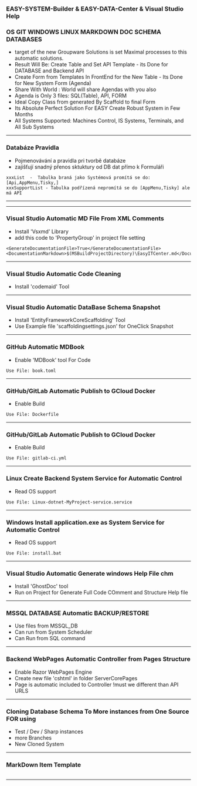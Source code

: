﻿<a name='assembly'></a>
### EASY-SYSTEM-Builder & EASY-DATA-Center & Visual Studio Help  
### OS GIT WINDOWS LINUX MARKDOWN DOC SCHEMA DATABASES
* target of the new Groupware Solutions is set Maximal processes to this automatic solutions. 
* Result Will Be: Create Table and Set API Template - its Done for DATABASE and Backend API
* Create Form from Templates In FrontEnd for the New Table - Its Done for New System Form (Agenda)
* Share With World : World will share Agendas with you also
* Agenda is Only 3 files: SQL(Table), API, FORM
* Ideal Copy Class from generated By Scaffold to final Form
* Its Absolute Perfect Solution For EASY Create Robust System in Few Months
* All Systems Supported: Machines Control, IS Systems, Terminals, and All Sub Systems



---
### Databáze Pravidla
* Pojmenovávání a pravidla pri tvorbě databáze
* zajišťují snadný přenos sktuktury od DB dat přímo k Formuláři
```
xxxList  -  Tabulka braná jako Systémová promítá se do:[Api,AppMenu,Tisky,]
xxxSupportList - Tabulka podřízená nepromítá se do [AppMenu,Tisky] ale má API

```
---



---
### Visual Studio Automatic MD File From XML Comments
* Install 'Vsxmd' Library
* add this code to 'PropertyGroup' in project file setting
```
<GenerateDocumentationFile>True</GenerateDocumentationFile>
<DocumentationMarkdown>$(MSBuildProjectDirectory)\EasyITCenter.md</DocumentationMarkdown>
```
---

### Visual Studio Automatic Code Cleaning
* Install 'codemaid' Tool
---

### Visual Studio Automatic DataBase Schema Snapshot
* Install 'EntityFrameworkCoreScaffolding' Tool
* Use Example file 'scaffoldingsettings.json' for OneClick Snapshot
---

### GitHub Automatic MDBook
* Enable 'MDBook' tool For Code
```
Use File: book.toml
```
---

### GitHub/GitLab Automatic Publish to GCloud Docker
* Enable Build
```
Use File: Dockerfile
```
---

### GitHub/GitLab Automatic Publish to GCloud Docker
* Enable Build
```
Use File: gitlab-ci.yml
```
---

### Linux Create Backend System Service for Automatic Control 
* Read OS support
```
Use File: Linux-dotnet-MyProject-service.service
```
---

### Windows Install application.exe as System Service for Automatic Control 
* Read OS support
```
Use File: install.bat
```
---

### Visual Studio Automatic Generate windows Help File chm
* Install 'GhostDoc' tool
* Run on Project for Generate Full Code COmment and Structure Help file
---

### MSSQL DATABASE Automatic BACKUP/RESTORE
* Use files from MSSQL_DB
* Can run from System Scheduler
* Can Run from SQL command
---

### Backend WebPages Automatic Controller from Pages Structure
* Enable Razor WebPages Engine
* Create new file 'cshtml' in folder ServerCorePages
* Page is automatic included to Controller !must we different than API URLS
---


### Cloning Database Schema To More instances from One Source FOR using 
* Test / Dev / Sharp instances
* more Branches
* New Cloned System 
---

### MarkDown Item Template  
```cs

```

---


